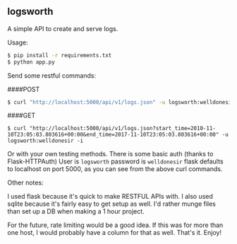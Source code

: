 logsworth
---

A simple API to create and serve logs.

Usage:

```sh
$ pip install -r requirements.txt
$ python app.py
```

Send some restful commands:

####POST
```sh
$ curl "http://localhost:5000/api/v1/logs.json" -u logsworth:welldonesir -i -d '2016-02-11T23:05:03.803616+00:00 heroku[router]: at=info method=POST path="/v1/posts" host=api.example.comrequest_id=12345 dyno=web.1 connect=0ms service=100ms status=200 bytes=358' -X POST -H "Content-Type: text/plain"
```

####GET
```
$ curl "http://localhost:5000/api/v1/logs.json?start_time=2010-11-10T23:05:03.803616+00:00&end_time=2017-11-10T23:05:03.803616+00:00" -u logsworth:welldonesir -i
```

Or with your own testing methods. There is some basic auth (thanks to
Flask-HTTPAuth) User is `logsworth` password is `welldonesir` flask defaults to
localhost on port 5000, as you can see from the above curl commands.

Other notes:

I used flask because it's quick to make RESTFUL APIs with. I also used sqlite
because it's fairly easy to get setup as well. I'd rather munge files than set
up a DB when making a 1 hour project.

For the future, rate limiting would be a good idea. If this was for more than
one host, I would probably have a column for that as well. That's it. Enjoy!
